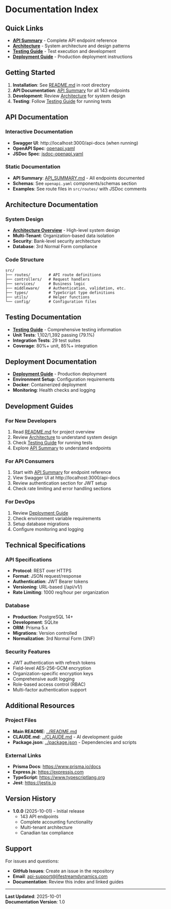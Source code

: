 # Documentation Index

## Quick Links

- **[API Summary](API_SUMMARY.md)** - Complete API endpoint reference
- **[Architecture](ARCHITECTURE.md)** - System architecture and design patterns
- **[Testing Guide](TESTING_GUIDE.md)** - Test execution and development
- **[Deployment Guide](DEPLOYMENT.md)** - Production deployment instructions

## Getting Started

1. **Installation**: See [README.md](../README.md) in root directory
2. **API Documentation**: [API Summary](API_SUMMARY.md) for all 143 endpoints
3. **Development**: Review [Architecture](ARCHITECTURE.md) for system design
4. **Testing**: Follow [Testing Guide](TESTING_GUIDE.md) for running tests

## API Documentation

### Interactive Documentation
- **Swagger UI**: http://localhost:3000/api-docs (when running)
- **OpenAPI Spec**: [openapi.yaml](openapi.yaml)
- **JSDoc Spec**: [jsdoc-openapi.yaml](jsdoc-openapi.yaml)

### Static Documentation
- **API Summary**: [API_SUMMARY.md](API_SUMMARY.md) - All endpoints documented
- **Schemas**: See `openapi.yaml` components/schemas section
- **Examples**: See route files in `src/routes/` with JSDoc comments

## Architecture Documentation

### System Design
- **[Architecture Overview](ARCHITECTURE.md)** - High-level system design
- **Multi-Tenant**: Organization-based data isolation
- **Security**: Bank-level security architecture
- **Database**: 3rd Normal Form compliance

### Code Structure
```
src/
├── routes/        # API route definitions
├── controllers/   # Request handlers
├── services/      # Business logic
├── middleware/    # Authentication, validation, etc.
├── types/         # TypeScript type definitions
├── utils/         # Helper functions
└── config/        # Configuration files
```

## Testing Documentation

- **[Testing Guide](TESTING_GUIDE.md)** - Comprehensive testing information
- **Unit Tests**: 1,102/1,392 passing (79.1%)
- **Integration Tests**: 29 test suites
- **Coverage**: 80%+ unit, 85%+ integration

## Deployment Documentation

- **[Deployment Guide](DEPLOYMENT.md)** - Production deployment
- **Environment Setup**: Configuration requirements
- **Docker**: Containerized deployment
- **Monitoring**: Health checks and logging

## Development Guides

### For New Developers
1. Read [README.md](../README.md) for project overview
2. Review [Architecture](ARCHITECTURE.md) to understand system design
3. Check [Testing Guide](TESTING_GUIDE.md) for running tests
4. Explore [API Summary](API_SUMMARY.md) to understand endpoints

### For API Consumers
1. Start with [API Summary](API_SUMMARY.md) for endpoint reference
2. View Swagger UI at http://localhost:3000/api-docs
3. Review authentication section for JWT setup
4. Check rate limiting and error handling sections

### For DevOps
1. Review [Deployment Guide](DEPLOYMENT.md)
2. Check environment variable requirements
3. Setup database migrations
4. Configure monitoring and logging

## Technical Specifications

### API Specifications
- **Protocol**: REST over HTTPS
- **Format**: JSON request/response
- **Authentication**: JWT Bearer tokens
- **Versioning**: URL-based (/api/v1/)
- **Rate Limiting**: 1000 req/hour per organization

### Database
- **Production**: PostgreSQL 14+
- **Development**: SQLite
- **ORM**: Prisma 5.x
- **Migrations**: Version controlled
- **Normalization**: 3rd Normal Form (3NF)

### Security Features
- JWT authentication with refresh tokens
- Field-level AES-256-GCM encryption
- Organization-specific encryption keys
- Comprehensive audit logging
- Role-based access control (RBAC)
- Multi-factor authentication support

## Additional Resources

### Project Files
- **Main README**: [../README.md](../README.md)
- **CLAUDE.md**: [../CLAUDE.md](../CLAUDE.md) - AI development guide
- **Package.json**: [../package.json](../package.json) - Dependencies and scripts

### External Links
- **Prisma Docs**: https://www.prisma.io/docs
- **Express.js**: https://expressjs.com
- **TypeScript**: https://www.typescriptlang.org
- **Jest**: https://jestjs.io

## Version History

- **1.0.0** (2025-10-01) - Initial release
  - 143 API endpoints
  - Complete accounting functionality
  - Multi-tenant architecture
  - Canadian tax compliance

## Support

For issues and questions:
- **GitHub Issues**: Create an issue in the repository
- **Email**: api-support@lifestreamdynamics.com
- **Documentation**: Review this index and linked guides

---

**Last Updated**: 2025-10-01  
**Documentation Version**: 1.0
